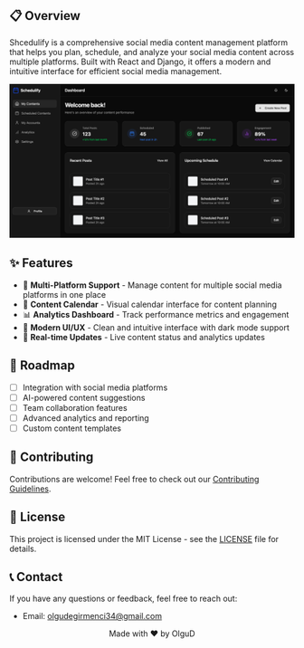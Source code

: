 ## 📋 Overview

Shcedulify is a comprehensive social media content management platform that helps you plan, schedule, and analyze your social media content across multiple platforms. Built with React and Django, it offers a modern and intuitive interface for efficient social media management.

<div align="center">
  <img src="assets/DashboardDark.png" alt="Dashboard Dark Mode" width="800"/>
</div>

## ✨ Features
- 📱 **Multi-Platform Support** - Manage content for multiple social media platforms in one place
- 📅 **Content Calendar** - Visual calendar interface for content planning
- 📊 **Analytics Dashboard** - Track performance metrics and engagement
- 🎨 **Modern UI/UX** - Clean and intuitive interface with dark mode support
- 🔄 **Real-time Updates** - Live content status and analytics updates


## 🎯 Roadmap

- [ ] Integration with social media platforms
- [ ] AI-powered content suggestions
- [ ] Team collaboration features
- [ ] Advanced analytics and reporting
- [ ] Custom content templates

## 🤝 Contributing

Contributions are welcome! Feel free to check out our [Contributing Guidelines](CONTRIBUTING.md).

## 📄 License

This project is licensed under the MIT License - see the [LICENSE](LICENSE) file for details.

## 📞 Contact

If you have any questions or feedback, feel free to reach out:

- Email: olgudegirmenci34@gmail.com

<div align="center">
  Made with ❤️ by OlguD
</div>
